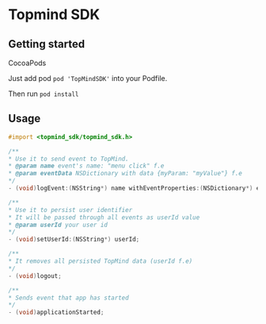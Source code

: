 
# Topmind SDK

## Getting started

CocoaPods

Just add pod  `pod 'TopMindSDK'` into your Podfile.

Then run `pod install`

## Usage

``` objective-c
#import <topmind_sdk/topmind_sdk.h>

/**
* Use it to send event to TopMind.
* @param name event's name: "menu click" f.e
* @param eventData NSDictionary with data {myParam: "myValue"} f.e
*/
- (void)logEvent:(NSString*) name withEventProperties:(NSDictionary*) eventData;

/**
* Use it to persist user identifier
* It will be passed through all events as userId value
* @param userId your user id
*/
- (void)setUserId:(NSString*) userId;

/**
* It removes all persisted TopMind data (userId f.e)
*/
- (void)logout;

/**
* Sends event that app has started
*/
- (void)applicationStarted;

```
